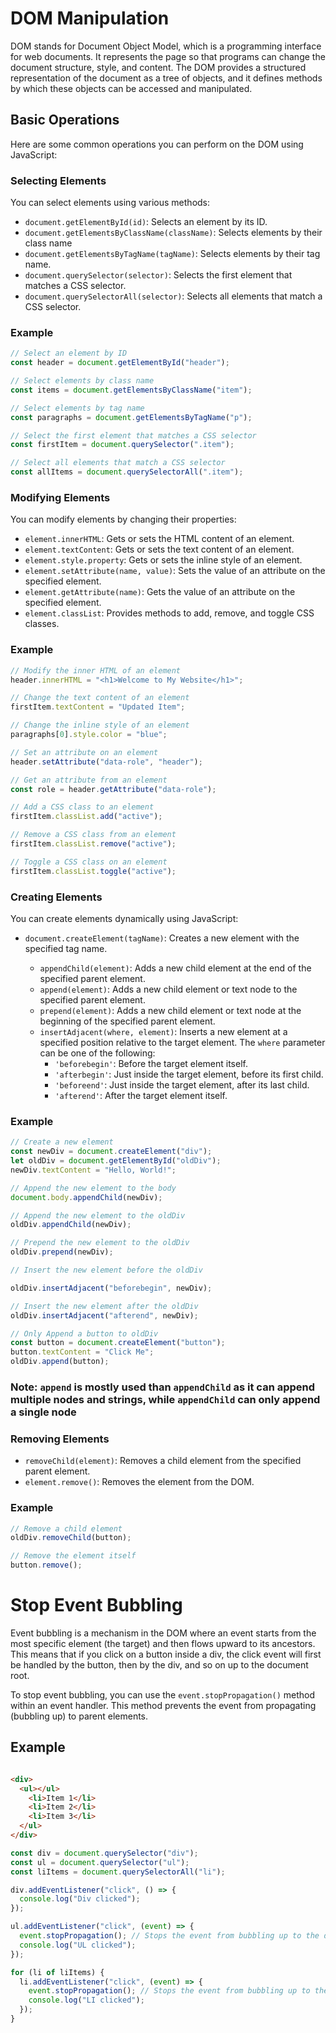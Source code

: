 # DOM Manipulation

DOM stands for Document Object Model, which is a programming interface for web documents. It represents the page so that programs can change the document structure, style, and content. The DOM provides a structured representation of the document as a tree of objects, and it defines methods by which these objects can be accessed and manipulated.

## Basic Operations

Here are some common operations you can perform on the DOM using JavaScript:

### Selecting Elements

You can select elements using various methods:

- `document.getElementById(id)`: Selects an element by its ID.
- `document.getElementsByClassName(className)`: Selects elements by their class name
- `document.getElementsByTagName(tagName)`: Selects elements by their tag name.
- `document.querySelector(selector)`: Selects the first element that matches a CSS selector.
- `document.querySelectorAll(selector)`: Selects all elements that match a CSS selector.

### Example

```javascript
// Select an element by ID
const header = document.getElementById("header");

// Select elements by class name
const items = document.getElementsByClassName("item");

// Select elements by tag name
const paragraphs = document.getElementsByTagName("p");

// Select the first element that matches a CSS selector
const firstItem = document.querySelector(".item");

// Select all elements that match a CSS selector
const allItems = document.querySelectorAll(".item");
```

### Modifying Elements

You can modify elements by changing their properties:

- `element.innerHTML`: Gets or sets the HTML content of an element.
- `element.textContent`: Gets or sets the text content of an element.
- `element.style.property`: Gets or sets the inline style of an element.
- `element.setAttribute(name, value)`: Sets the value of an attribute on the specified element.
- `element.getAttribute(name)`: Gets the value of an attribute on the specified element.
- `element.classList`: Provides methods to add, remove, and toggle CSS classes.

### Example

```javascript
// Modify the inner HTML of an element
header.innerHTML = "<h1>Welcome to My Website</h1>";

// Change the text content of an element
firstItem.textContent = "Updated Item";

// Change the inline style of an element
paragraphs[0].style.color = "blue";

// Set an attribute on an element
header.setAttribute("data-role", "header");

// Get an attribute from an element
const role = header.getAttribute("data-role");

// Add a CSS class to an element
firstItem.classList.add("active");

// Remove a CSS class from an element
firstItem.classList.remove("active");

// Toggle a CSS class on an element
firstItem.classList.toggle("active");
```

### Creating Elements

You can create elements dynamically using JavaScript:

- `document.createElement(tagName)`: Creates a new element with the specified tag name.

  - `appendChild(element)`: Adds a new child element at the end of the specified parent element.
  - `append(element)`: Adds a new child element or text node to the specified parent element.
  - `prepend(element)`: Adds a new child element or text node at the beginning of the specified parent element.
  - `insertAdjacent(where, element)`: Inserts a new element at a specified position relative to the target element. The `where` parameter can be one of the following:
    - `'beforebegin'`: Before the target element itself.
    - `'afterbegin'`: Just inside the target element, before its first child.
    - `'beforeend'`: Just inside the target element, after its last child.
    - `'afterend'`: After the target element itself.

### Example

```javascript
// Create a new element
const newDiv = document.createElement("div");
let oldDiv = document.getElementById("oldDiv");
newDiv.textContent = "Hello, World!";

// Append the new element to the body
document.body.appendChild(newDiv);

// Append the new element to the oldDiv
oldDiv.appendChild(newDiv);

// Prepend the new element to the oldDiv
oldDiv.prepend(newDiv);

// Insert the new element before the oldDiv

oldDiv.insertAdjacent("beforebegin", newDiv);

// Insert the new element after the oldDiv
oldDiv.insertAdjacent("afterend", newDiv);

// Only Append a button to oldDiv
const button = document.createElement("button");
button.textContent = "Click Me";
oldDiv.append(button);
```

### Note: `append` is mostly used than `appendChild` as it can append multiple nodes and strings, while `appendChild` can only append a single node

### Removing Elements

- `removeChild(element)`: Removes a child element from the specified parent element.
- `element.remove()`: Removes the element from the DOM.

### Example

```javascript
// Remove a child element
oldDiv.removeChild(button);

// Remove the element itself
button.remove();
```

# Stop Event Bubbling

Event bubbling is a mechanism in the DOM where an event starts from the most specific element (the target) and then flows upward to its ancestors. This means that if you click on a button inside a div, the click event will first be handled by the button, then by the div, and so on up to the document root.

To stop event bubbling, you can use the `event.stopPropagation()` method within an event handler. This method prevents the event from propagating (bubbling up) to parent elements.

## Example

```html

<div>
  <ul></ul>
    <li>Item 1</li>
    <li>Item 2</li>
    <li>Item 3</li>
  </ul>
</div>
```

```javascript
const div = document.querySelector("div");
const ul = document.querySelector("ul");
const liItems = document.querySelectorAll("li");

div.addEventListener("click", () => {
  console.log("Div clicked");
});

ul.addEventListener("click", (event) => {
  event.stopPropagation(); // Stops the event from bubbling up to the div
  console.log("UL clicked");
});

for (li of liItems) {
  li.addEventListener("click", (event) => {
    event.stopPropagation(); // Stops the event from bubbling up to the ul and div
    console.log("LI clicked");
  });
}
```
